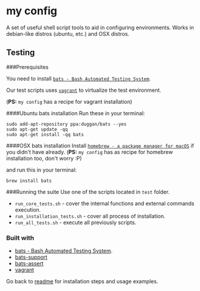 # my config

A set of useful shell script tools to aid in configuring environments.
Works in debian-like distros (ubuntu, etc.) and OSX distros.

## Testing

###Prerequisites

You need to install [`bats - Bash Automated Testing System`](https://github.com/sstephenson/bats).

Our test scripts uses [`vagrant`](https://www.vagrantup.com/) to virtualize the test environment.

(__PS:__ `my config` has a recipe for vagrant installation)

####Ubuntu bats installation
Run these in your terminal:
```
sudo add-apt-repository ppa:duggan/bats --yes
sudo apt-get update -qq
sudo apt-get install -qq bats
```

####OSX bats installation
Install [`homebrew - a package manager for macOS`](https://brew.sh) if you didn't have already.
(__PS:__ `my config` has as recipe for homebrew installation too, don't worry :P)

and run this in your terminal:
```
brew install bats
```

###Running the suite
Use one of the scripts located in `test` folder.
-   `run_core_tests.sh` - cover the internal functions and external commands execution.
-   `run_installation_tests.sh` - cover all process of installation.
-   `run_all_tests.sh` - execute all previously scripts.

### Built with
-   [bats - Bash Automated Testing System](https://github.com/sstephenson/bats).
-   [bats-support](https://github.com/ztombol/bats-support)
-   [bats-assert](https://github.com/ztombol/bats-assert)
-   [vagrant](https://www.vagrantup.com/)



Go back to [readme](../README.md) for installation steps and usage examples.
